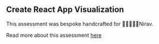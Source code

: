 ## Create React App Visualization

This assessment was bespoke handcrafted for Nirav.

Read more about this assessment [here](https://react.eogresources.com)
